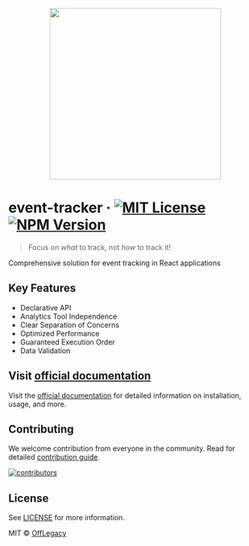 <p align='center'>
<img src='https://github.com/user-attachments/assets/1e417f4e-0f3a-4b56-8f6c-68188572421d' width=340 height=340 />
</p>

# event-tracker &middot; [![MIT License](https://img.shields.io/github/license/offlegacy/event-tracker?color=blue)](https://github.com/offlegacy/event-tracker/blob/main/LICENSE) [![NPM Version](https://img.shields.io/npm/v/%40offlegacy%2Fevent-tracker)](https://www.npmjs.com/package/@offlegacy/event-tracker)

> Focus on *what* to track, not *how* to track it!

Comprehensive solution for event tracking in React applications


## Key Features

- Declarative API
- Analytics Tool Independence
- Clear Separation of Concerns
- Optimized Performance
- Guaranteed Execution Order
- Data Validation

## Visit [official documentation](https://event-tracker.offlegacy.org/)

Visit the [official documentation](https://event-tracker.offlegacy.org/) for detailed information on installation, usage, and more.

## Contributing

We welcome contribution from everyone in the community. Read for detailed [contribution guide](https://github.com/offlegacy/event-tracker/blob/main/CONTRIBUTING.md).

[![contributors](https://contrib.rocks/image?repo=offlegacy/event-tracker)](https://github.com/offlegacy/event-tracker/contributors)

## License

See [LICENSE](https://github.com/offlegacy/event-tracker/blob/main/LICENSE) for more information.

MIT © [OffLegacy](https://www.offlegacy.org/)
